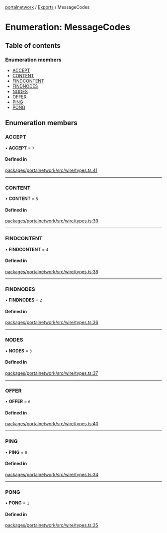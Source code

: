 [portalnetwork](../README.md) / [Exports](../modules.md) / MessageCodes

# Enumeration: MessageCodes

## Table of contents

### Enumeration members

- [ACCEPT](MessageCodes.md#accept)
- [CONTENT](MessageCodes.md#content)
- [FINDCONTENT](MessageCodes.md#findcontent)
- [FINDNODES](MessageCodes.md#findnodes)
- [NODES](MessageCodes.md#nodes)
- [OFFER](MessageCodes.md#offer)
- [PING](MessageCodes.md#ping)
- [PONG](MessageCodes.md#pong)

## Enumeration members

### ACCEPT

• **ACCEPT** = `7`

#### Defined in

[packages/portalnetwork/src/wire/types.ts:41](https://github.com/ethereumjs/ultralight/blob/3d9e050/packages/portalnetwork/src/wire/types.ts#L41)

___

### CONTENT

• **CONTENT** = `5`

#### Defined in

[packages/portalnetwork/src/wire/types.ts:39](https://github.com/ethereumjs/ultralight/blob/3d9e050/packages/portalnetwork/src/wire/types.ts#L39)

___

### FINDCONTENT

• **FINDCONTENT** = `4`

#### Defined in

[packages/portalnetwork/src/wire/types.ts:38](https://github.com/ethereumjs/ultralight/blob/3d9e050/packages/portalnetwork/src/wire/types.ts#L38)

___

### FINDNODES

• **FINDNODES** = `2`

#### Defined in

[packages/portalnetwork/src/wire/types.ts:36](https://github.com/ethereumjs/ultralight/blob/3d9e050/packages/portalnetwork/src/wire/types.ts#L36)

___

### NODES

• **NODES** = `3`

#### Defined in

[packages/portalnetwork/src/wire/types.ts:37](https://github.com/ethereumjs/ultralight/blob/3d9e050/packages/portalnetwork/src/wire/types.ts#L37)

___

### OFFER

• **OFFER** = `6`

#### Defined in

[packages/portalnetwork/src/wire/types.ts:40](https://github.com/ethereumjs/ultralight/blob/3d9e050/packages/portalnetwork/src/wire/types.ts#L40)

___

### PING

• **PING** = `0`

#### Defined in

[packages/portalnetwork/src/wire/types.ts:34](https://github.com/ethereumjs/ultralight/blob/3d9e050/packages/portalnetwork/src/wire/types.ts#L34)

___

### PONG

• **PONG** = `1`

#### Defined in

[packages/portalnetwork/src/wire/types.ts:35](https://github.com/ethereumjs/ultralight/blob/3d9e050/packages/portalnetwork/src/wire/types.ts#L35)

